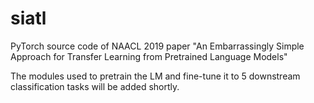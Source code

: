 # siatl
 PyTorch source code of NAACL 2019 paper "An Embarrassingly Simple Approach for Transfer Learning from Pretrained Language Models"
 
The modules used to pretrain the LM and fine-tune it to 5 downstream classification tasks will be added shortly.

